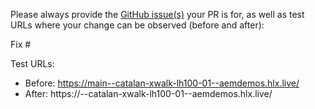 Please always provide the [GitHub issue(s)](../issues) your PR is for, as well as test URLs where your change can be observed (before and after):

Fix #<gh-issue-id>

Test URLs:
- Before: https://main--catalan-xwalk-lh100-01--aemdemos.hlx.live/
- After: https://<branch>--catalan-xwalk-lh100-01--aemdemos.hlx.live/
